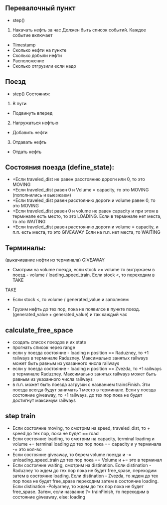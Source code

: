 ## Перевалочный пункт
- step()
1. Накачать нефть за час
Должен быть список событий.
Каждое событие включает
- Timestamp
- Сколько нефти на пункте
- Сколько добыли нефти
- Расположение
- Сколько отгрузили если надо

## Поезд
- step()
Состояния:
1. В пути
- Подвинуть вперед

2. Нагружаться нефтью
- Добавить нефти

3. Отдавать нефть
- Отдать нефть


## Cостояния поезда (define_state):
- +Если traveled_dist не равен расстоянию дороги или 0, то это  MOVING
- +Если traveled_dist равен 0 и Volume = capacity, то это MOVING (пополнились и выезжаем)
- +Если traveled_dist равен расстоянию дороги и volume равен 0, то это MOVING
- +Если traveled_dist равен 0 и volume не равен capacity и при этом в терминале есть место, то это LOADING.
        Если в терминале нет места, то это WAITING
- +Если traveled_dist равен расстоянию дороги и volume = capacity, и п.п. есть места, то это GIVEAWAY
        Если на п.п. нет места, то WAITING

## Терминалы:
(выкачивание нефти из терминала)
GIVEAWAY
- Смотрим на volume поезда, если stock >= volume то выгружаем в поезд - volume / loading_speed_train.
    Если stock <, то переходим в TAKE

TAKE
- Если stock <, то volume / generated_value и заполняем 

- Грузим нефть до тех пор, пока не появилсе в пункте поезд. (generated_value + generated_value) и так каждый час

        
## calculate_free_space
- создать список поездов и их state
- прогнать список через range
- если у поезда состояние - loading и position == Raduzney, то +1 railways в терминале Raduzney. Максимально занятых railways может быть равным из указанного числа railways
- если у поезда состояние - loading и position == Zvezda, то +1 railways в терминале Raduzney. Максимально занятых railways может быть равным из указанного числа railways
- в п.п. может быть поезда загрузки с названием trainsFinish. Эти поезда всегда будут занимать 1 место в терминале. 
Если у поезда состояние giveaway, то +1 railways, до тех пор пока не будет достигнут максимум railways

## step train

- Если состояние moving, то смотрим на speed, traveled_dist, то + speed до тех пор, пока не будет == road
- Если состояние loading, то смотрим на capacity, terminal loading и volume += terminal loading до тех пор пока == capacity и у терминала -= это кол-во
- Если состояние giveaway, то берем volume поезда и -= unloading_speed_train до тех пор пока == Volume и += это в терминал
- Если состояние waiting, смотрим на distination. Если distination - Raduzney то ждем до тех пор пока не будет free_spase, переходим затем в состояние loading. Если distination - Zvezda, то ждем до тех пор пока не будет free_spase переходим затем в состояние loading. Если distination -Polyarney, то ждем до тех пор пока не будет free_spase. Затем, если название ?= trainFinish, то переходим в состояние giweaway, else: loading